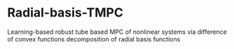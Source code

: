 # Radial-basis-TMPC
Learning-based robust tube based MPC of nonlinear systems via difference of convex functions decomposition of radial basis functions
